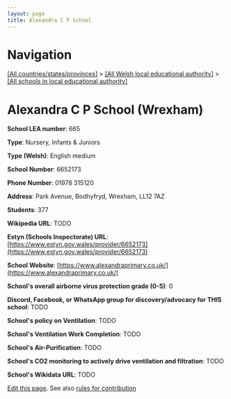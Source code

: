 ```yaml
---
layout: page
title: Alexandra C P School
---
```

# Navigation

[[All countries/states/provinces]](../../..) > [[All Welsh local educational authority]](../..) > [[All schools in local educational authority]](..)

# Alexandra C P School (Wrexham)

**School LEA number**: 665

**Type**: Nursery, Infants & Juniors

**Type (Welsh)**: English medium

**School Number**: 6652173

**Phone Number**: 01978 315120

**Address**: Park Avenue, Bodhyfryd, Wrexham, LL12 7AZ

**Students**: 377

**Wikipedia URL**: TODO

**Estyn (Schools Inspectorate) URL**: [https://www.estyn.gov.wales/provider/6652173](https://www.estyn.gov.wales/provider/6652173)

**School Website**: [https://www.alexandraprimary.co.uk/](https://www.alexandraprimary.co.uk/)

**School's overall airborne virus protection grade (0-5)**: 0

**Discord, Facebook, or WhatsApp group for discovery/advocacy for THIS school**: TODO

**School's policy on Ventilation**: TODO

**School's Ventilation Work Completion**: TODO

**School's Air-Purification**: TODO

**School's CO2 monitoring to actively drive ventilation and filtration**: TODO

**School's Wikidata URL**: TODO




[Edit this page](https://github.com/VentilationProject/Wales/edit/prif/./Wrexham/Alexandra_C_P_School.md). See also [rules for contribution](../../../contribution-rules/)